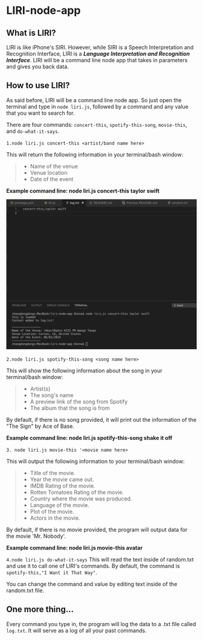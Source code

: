 # LIRI-node-app
## What is LIRI? 
 LIRI is like iPhone's SIRI. However, while SIRI is a Speech Interpretation and Recognition Interface, LIRI is a _**Language Interpretation and Recognition Interface**_. LIRI will be a command line node app that takes in parameters and gives you back data.
## How to use LIRI? 
As said before, LIRI will be a command line node app. So just open the terminal and type in `node liri.js`, followed by a command and any value that you want to search for. 

There are four commands: `concert-this`, `spotify-this-song`, `movie-this`, and `do-what-it-says`.

`1.node liri.js concert-this <artist/band name here>`

This will return the following information in your terminal/bash window:
  >* Name of the venue 
  >* Venue location 
  >* Date of the event 

**Example command line: node liri.js concert-this taylor swift**

![Image of the example](assets/img1.png)


`2.node liri.js spotify-this-song <song name here>`

This will show the following information about the song in your terminal/bash window:
  >* Artist(s)
  >* The song's name
  >* A preview link of the song from Spotify
  >* The album that the song is from

By default, if there is no song provided, it will print out the information of the "The Sign" by Ace of Base.

**Example command line: node liri.js spotify-this-song shake it off**

`3. node liri.js movie-this '<movie name here>`

This will output the following information to your terminal/bash window:
   >* Title of the movie.
   >* Year the movie came out.
   >* IMDB Rating of the movie.
   >* Rotten Tomatoes Rating of the movie.
   >* Country where the movie was produced.
   >* Language of the movie.
   >* Plot of the movie.
   >* Actors in the movie.

By default, if there is no movie provided,  the program will output data for the movie 'Mr. Nobody'.

**Example command line: node liri.js movie-this avatar**

`4.node liri.js do-what-it-says`
This will read the text inside of random.txt and use it to call one of LIRI's commands. By default, the command is `spotify-this,"I Want it That Way"`. 

You can change the command and value by editing text inside of the random.txt file.

## One more thing...
Every command you type in, the program will log the data to a .txt file called `log.txt`. It will serve as a log of all your past commands. 
